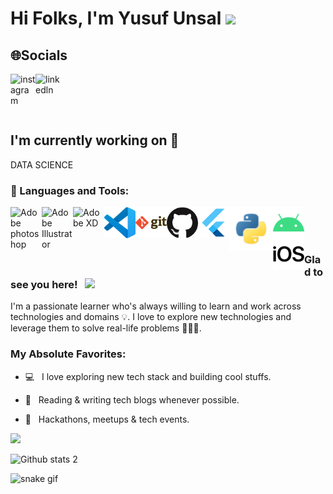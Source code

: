 <h1 >Hi Folks, I'm Yusuf Unsal  <img src = "https://raw.githubusercontent.com/MartinHeinz/MartinHeinz/master/wave.gif" width = 50px>
 
 ## 🌐Socials
[<img align="left" alt="instagram" width="40px" src="https://upload.wikimedia.org/wikipedia/commons/9/95/Instagram_logo_2022.svg" />][instagram]
[<img align="left" alt="linkedln" width="40px" src="https://upload.wikimedia.org/wikipedia/commons/c/ca/LinkedIn_logo_initials.png" />][in]
<br />

[instagram]: https://www.instagram.com/ysf.nsal/?next=%2F 
[in]: https://www.linkedin.com
<br />
<br /> 

 ## I'm currently working on 🔭

 DATA SCIENCE 

### 🔧 Languages and Tools:
[<img align="left" alt="Adobe photoshop" width="50px" src="https://upload.wikimedia.org/wikipedia/commons/a/af/Adobe_Photoshop_CC_icon.svg" />][ap]
[<img align="left" alt="Adobe Illustrator" width="50px" src="https://upload.wikimedia.org/wikipedia/commons/f/fb/Adobe_Illustrator_CC_icon.svg" />][ai]
[<img align="left" alt="Adobe XD" width="50px" src="https://upload.wikimedia.org/wikipedia/commons/thumb/c/c2/Adobe_XD_CC_icon.svg/1200px-Adobe_XD_CC_icon.svg.png" />][xd]
[<img align="left" alt="Visual Studio Code" width="50px" src="https://raw.githubusercontent.com/github/explore/80688e429a7d4ef2fca1e82350fe8e3517d3494d/topics/visual-studio-code/visual-studio-code.png" />][vsCode]
[<img align="left" alt="Git" width="50px" src="https://raw.githubusercontent.com/github/explore/80688e429a7d4ef2fca1e82350fe8e3517d3494d/topics/git/git.png" />][git]
[<img align="left" alt="GitHub" width="50px" src="https://raw.githubusercontent.com/github/explore/78df643247d429f6cc873026c0622819ad797942/topics/github/github.png" />][github]
[<img align="left" alt="Flutter" width="50px" src="https://raw.githubusercontent.com/github/explore/cebd63002168a05a6a642f309227eefeccd92950/topics/flutter/flutter.png" />][flutter]
[<img align="left" alt="Python" width="70px" src="https://raw.githubusercontent.com/github/explore/cebd63002168a05a6a642f309227eefeccd92950/topics/python/python.png" />][python]
[<img align="left" alt="Android" width="50px" src="https://raw.githubusercontent.com/github/explore/80688e429a7d4ef2fca1e82350fe8e3517d3494d/topics/android/android.png" />][android]
[<img align="left" alt="Ios" width="50px" src="https://raw.githubusercontent.com/github/explore/cebd63002168a05a6a642f309227eefeccd92950/topics/ios/ios.png" />][ios]



<br />

[flutter]: https://flutter.dev/
[vsCode]: https://code.visualstudio.com/
[git]: https://git-scm.com/
[android]: https://www.android.com/
[github]: https://github.com/IbrahimTalha0
[python]: https://www.python.org/
[ios]: https://www.apple.com/ios/ios-14/
[xd]: https://www.adobe.com/products/xd.html
[ai]: https://www.adobe.com/tr/products/illustrator.html
[ap]: https://www.adobe.com/tr/products/photoshop.html

<br />
<br />



 ### Glad to see you here! &nbsp; ![](https://visitor-badge.glitch.me/badge?page_id=iampavangandhi.iampavangandhi&style=flat-square&color=0088cc)
I'm a passionate learner who's always willing to learn and work across technologies and domains 💡. I love to explore new technologies and leverage them to solve real-life problems 👨🏻‍💻.




### My Absolute Favorites:

- 💻 &nbsp; I love exploring new tech stack and building cool stuffs.

- 📰 &nbsp; Reading & writing tech blogs whenever possible.

- 🍕 &nbsp; Hackathons, meetups & tech events.


<img src="https://github-readme-stats.vercel.app/api/top-langs/?username=ysfnsal&layout=compact&theme=dark" width="500" >


![Github stats 2](https://github-readme-stats.vercel.app/api?username=ysfnsal&show_icons=true&theme=radical)

![snake gif](https://github.com/cagataytuylu/cagataytuylu/blob/output/github-contribution-grid-snake.gif)


